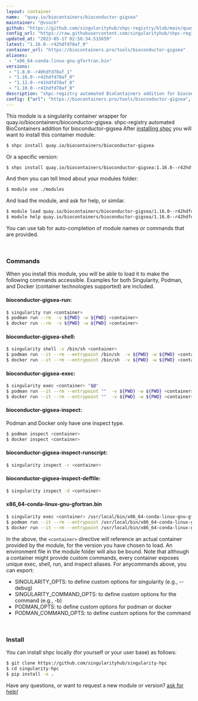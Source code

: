 ```yaml
---
layout: container
name:  "quay.io/biocontainers/bioconductor-gigsea"
maintainer: "@vsoch"
github: "https://github.com/singularityhub/shpc-registry/blob/main/quay.io/biocontainers/bioconductor-gigsea/container.yaml"
config_url: "https://raw.githubusercontent.com/singularityhub/shpc-registry/main/quay.io/biocontainers/bioconductor-gigsea/container.yaml"
updated_at: "2023-05-17 02:56:34.515659"
latest: "1.16.0--r42hdfd78af_0"
container_url: "https://biocontainers.pro/tools/bioconductor-gigsea"
aliases:
 - "x86_64-conda-linux-gnu-gfortran.bin"
versions:
 - "1.8.0--r40hdfd78af_1"
 - "1.16.0--r42hdfd78af_0"
 - "1.12.0--r41hdfd78af_0"
 - "1.10.0--r41hdfd78af_0"
description: "shpc-registry automated BioContainers addition for bioconductor-gigsea"
config: {"url": "https://biocontainers.pro/tools/bioconductor-gigsea", "maintainer": "@vsoch", "description": "shpc-registry automated BioContainers addition for bioconductor-gigsea", "latest": {"1.16.0--r42hdfd78af_0": "sha256:78dfd271e7eac1ddd52b51c42f0926e25d302613c8818bcf092f9747d168cc26"}, "tags": {"1.8.0--r40hdfd78af_1": "sha256:a0488f30cbb6b9b1eff220d1df52266f1634a15ec50c3ff047e5cc582dcdd53d", "1.16.0--r42hdfd78af_0": "sha256:78dfd271e7eac1ddd52b51c42f0926e25d302613c8818bcf092f9747d168cc26", "1.12.0--r41hdfd78af_0": "sha256:9e0e5e3e0b6af72ca1e22ff2b5d54d3d0256def16ad588daeb63709b9d95a770", "1.10.0--r41hdfd78af_0": "sha256:0456014688cd1e7253c18fbd5ec4124699edeac88d79635386b8b6ebc5934466"}, "docker": "quay.io/biocontainers/bioconductor-gigsea", "aliases": {"x86_64-conda-linux-gnu-gfortran.bin": "/usr/local/bin/x86_64-conda-linux-gnu-gfortran.bin"}}
---
```


This module is a singularity container wrapper for quay.io/biocontainers/bioconductor-gigsea.
shpc-registry automated BioContainers addition for bioconductor-gigsea
After [installing shpc](#install) you will want to install this container module:


```bash
$ shpc install quay.io/biocontainers/bioconductor-gigsea
```

Or a specific version:

```bash
$ shpc install quay.io/biocontainers/bioconductor-gigsea:1.16.0--r42hdfd78af_0
```

And then you can tell lmod about your modules folder:

```bash
$ module use ./modules
```

And load the module, and ask for help, or similar.

```bash
$ module load quay.io/biocontainers/bioconductor-gigsea/1.16.0--r42hdfd78af_0
$ module help quay.io/biocontainers/bioconductor-gigsea/1.16.0--r42hdfd78af_0
```

You can use tab for auto-completion of module names or commands that are provided.

<br>

### Commands

When you install this module, you will be able to load it to make the following commands accessible.
Examples for both Singularity, Podman, and Docker (container technologies supported) are included.

#### bioconductor-gigsea-run:

```bash
$ singularity run <container>
$ podman run --rm  -v ${PWD} -w ${PWD} <container>
$ docker run --rm  -v ${PWD} -w ${PWD} <container>
```

#### bioconductor-gigsea-shell:

```bash
$ singularity shell -s /bin/sh <container>
$ podman run --it --rm --entrypoint /bin/sh  -v ${PWD} -w ${PWD} <container>
$ docker run --it --rm --entrypoint /bin/sh  -v ${PWD} -w ${PWD} <container>
```

#### bioconductor-gigsea-exec:

```bash
$ singularity exec <container> "$@"
$ podman run --it --rm --entrypoint ""  -v ${PWD} -w ${PWD} <container> "$@"
$ docker run --it --rm --entrypoint ""  -v ${PWD} -w ${PWD} <container> "$@"
```

#### bioconductor-gigsea-inspect:

Podman and Docker only have one inspect type.

```bash
$ podman inspect <container>
$ docker inspect <container>
```

#### bioconductor-gigsea-inspect-runscript:

```bash
$ singularity inspect -r <container>
```

#### bioconductor-gigsea-inspect-deffile:

```bash
$ singularity inspect -d <container>
```


#### x86_64-conda-linux-gnu-gfortran.bin

```bash
$ singularity exec <container> /usr/local/bin/x86_64-conda-linux-gnu-gfortran.bin
$ podman run --it --rm --entrypoint /usr/local/bin/x86_64-conda-linux-gnu-gfortran.bin   -v ${PWD} -w ${PWD} <container> -c " $@"
$ docker run --it --rm --entrypoint /usr/local/bin/x86_64-conda-linux-gnu-gfortran.bin   -v ${PWD} -w ${PWD} <container> -c " $@"
```



In the above, the `<container>` directive will reference an actual container provided
by the module, for the version you have chosen to load. An environment file in the
module folder will also be bound. Note that although a container
might provide custom commands, every container exposes unique exec, shell, run, and
inspect aliases. For anycommands above, you can export:

 - SINGULARITY_OPTS: to define custom options for singularity (e.g., --debug)
 - SINGULARITY_COMMAND_OPTS: to define custom options for the command (e.g., -b)
 - PODMAN_OPTS: to define custom options for podman or docker
 - PODMAN_COMMAND_OPTS: to define custom options for the command

<br>

### Install

You can install shpc locally (for yourself or your user base) as follows:

```bash
$ git clone https://github.com/singularityhub/singularity-hpc
$ cd singularity-hpc
$ pip install -e .
```

Have any questions, or want to request a new module or version? [ask for help!](https://github.com/singularityhub/singularity-hpc/issues)